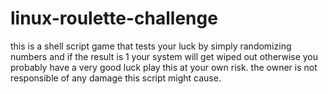 # linux-roulette-challenge
this is a shell script game that tests your luck by simply randomizing numbers and if the result is 1 your system will get wiped out otherwise you probably have a very good luck
play this at your own risk. the owner is not responsible of any damage this script might cause.
